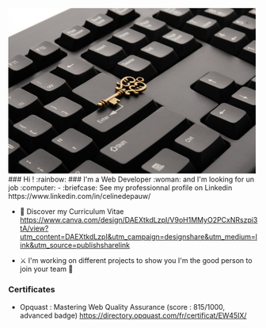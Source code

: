 <img width="500" src="https://github.com/celinedepauw/celinedepauw/blob/main/img/picture_cover.jpg" alt="fond">
### Hi ! :rainbow: 
### I'm a Web Developer 	:woman: and I'm looking for un job 	:computer:
- 	:briefcase: See my professionnal profile on Linkedin
https://www.linkedin.com/in/celinedepauw/

- :memo: Discover my Curriculum Vitae
https://www.canva.com/design/DAEXtkdLzpI/V9oH1MMyO2PCxNRszpi3tA/view?utm_content=DAEXtkdLzpI&utm_campaign=designshare&utm_medium=link&utm_source=publishsharelink

- :crossed_swords: I'm working on different projects to show you I'm the good person to join your team 	:handshake: 


### Certificates
- Opquast : Mastering Web Quality Assurance (score : 815/1000, advanced badge)
https://directory.opquast.com/fr/certificat/EW45IX/
